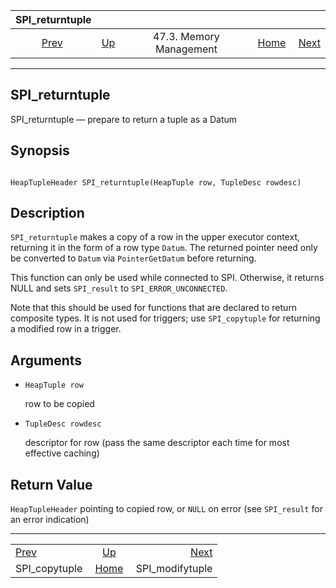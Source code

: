 

|                 SPI\_returntuple                |                                                 |                         |                                                       |                                                     |
| :---------------------------------------------: | :---------------------------------------------- | :---------------------: | ----------------------------------------------------: | --------------------------------------------------: |
| [Prev](spi-spi-copytuple.html "SPI_copytuple")  | [Up](spi-memory.html "47.3. Memory Management") | 47.3. Memory Management | [Home](index.html "PostgreSQL 17devel Documentation") |  [Next](spi-spi-modifytuple.html "SPI_modifytuple") |

***

## SPI\_returntuple

SPI\_returntuple — prepare to return a tuple as a Datum

## Synopsis

```

HeapTupleHeader SPI_returntuple(HeapTuple row, TupleDesc rowdesc)
```

## Description

`SPI_returntuple` makes a copy of a row in the upper executor context, returning it in the form of a row type `Datum`. The returned pointer need only be converted to `Datum` via `PointerGetDatum` before returning.

This function can only be used while connected to SPI. Otherwise, it returns NULL and sets `SPI_result` to `SPI_ERROR_UNCONNECTED`.

Note that this should be used for functions that are declared to return composite types. It is not used for triggers; use `SPI_copytuple` for returning a modified row in a trigger.

## Arguments

* `HeapTuple row`

    row to be copied

* `TupleDesc rowdesc`

    descriptor for row (pass the same descriptor each time for most effective caching)

## Return Value

`HeapTupleHeader` pointing to copied row, or `NULL` on error (see `SPI_result` for an error indication)

***

|                                                 |                                                       |                                                     |
| :---------------------------------------------- | :---------------------------------------------------: | --------------------------------------------------: |
| [Prev](spi-spi-copytuple.html "SPI_copytuple")  |    [Up](spi-memory.html "47.3. Memory Management")    |  [Next](spi-spi-modifytuple.html "SPI_modifytuple") |
| SPI\_copytuple                                  | [Home](index.html "PostgreSQL 17devel Documentation") |                                    SPI\_modifytuple |
